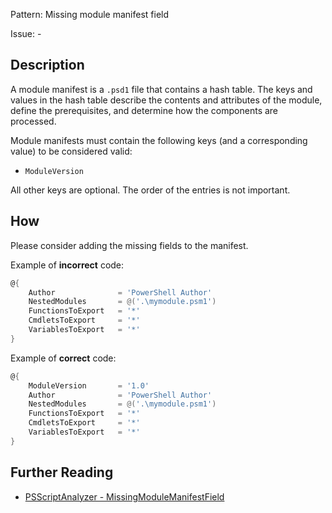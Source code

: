 Pattern: Missing module manifest field

Issue: -

## Description

A module manifest is a `.psd1` file that contains a hash table. The keys and values in the hash table describe the contents and attributes of the module, define the prerequisites, and determine how the components are processed.

Module manifests must contain the following keys (and a corresponding value) to be considered valid:
* `ModuleVersion`

All other keys are optional. The order of the entries is not important.

## How

Please consider adding the missing fields to the manifest.

Example of **incorrect** code:

``` PowerShell
@{
    Author              = 'PowerShell Author'
    NestedModules       = @('.\mymodule.psm1')
    FunctionsToExport   = '*'
    CmdletsToExport     = '*'
    VariablesToExport   = '*'
}
```

Example of **correct** code:

``` PowerShell
@{
    ModuleVersion       = '1.0'
    Author              = 'PowerShell Author'
    NestedModules       = @('.\mymodule.psm1')
    FunctionsToExport   = '*'
    CmdletsToExport     = '*'
    VariablesToExport   = '*'
}
```

## Further Reading

* [PSScriptAnalyzer - MissingModuleManifestField](https://github.com/PowerShell/PSScriptAnalyzer/blob/master/RuleDocumentation/MissingModuleManifestField.md)